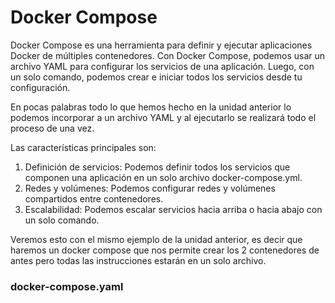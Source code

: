 # Docker Compose

Docker Compose es una herramienta para definir y ejecutar aplicaciones Docker de múltiples contenedores. Con Docker Compose, podemos usar un archivo YAML para configurar los servicios de una aplicación. Luego, con un solo comando, podemos crear e iniciar todos los servicios desde tu configuración.

En pocas palabras todo lo que hemos hecho en la unidad anterior lo podemos incorporar a un archivo YAML y al ejecutarlo se realizará todo el proceso de una vez.

Las características principales son:
1. Definición de servicios: Podemos definir todos los servicios que componen una aplicación en un solo archivo docker-compose.yml.
2. Redes y volúmenes: Podemos configurar redes y volúmenes compartidos entre contenedores.
3. Escalabilidad: Podemos escalar servicios hacia arriba o hacia abajo con un solo comando.

Veremos esto con el mismo ejemplo de la unidad anterior, es decir que haremos un docker compose que nos permite crear los 2 contenedores de antes pero todas las instrucciones estarán en un solo archivo.

### docker-compose.yaml